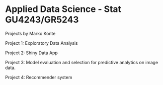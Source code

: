 # Applied Data Science - Stat GU4243/GR5243

Projects by Marko Konte

Project 1: Exploratory Data Analysis

Project 2: Shiny Data App

Project 3: Model evaluation and selection for predictive analytics on image data.

Project 4: Recommender system
